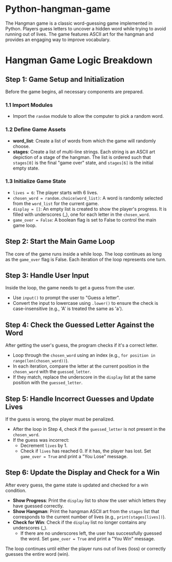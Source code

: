 # Python-hangman-game
The Hangman game is a classic word-guessing game implemented in Python. Players guess letters to uncover a hidden word while trying to avoid running out of lives. The game features ASCII art for the hangman and provides an engaging way to improve vocabulary.
# Hangman Game Logic Breakdown

## Step 1: Game Setup and Initialization

Before the game begins, all necessary components are prepared.

### 1.1 Import Modules
- Import the `random` module to allow the computer to pick a random word.

### 1.2 Define Game Assets
- **word_list**: Create a list of words from which the game will randomly choose.
- **stages**: Create a list of multi-line strings. Each string is an ASCII art depiction of a stage of the hangman. The list is ordered such that `stages[0]` is the final "game over" state, and `stages[6]` is the initial empty state.

### 1.3 Initialize Game State
- `lives = 6`: The player starts with 6 lives.
- `chosen_word = random.choice(word_list)`: A word is randomly selected from the `word_list` for the current game.
- `display = []`: An empty list is created to show the player's progress. It is filled with underscores (_), one for each letter in the `chosen_word`.
- `game_over = False`: A boolean flag is set to False to control the main game loop.

## Step 2: Start the Main Game Loop

The core of the game runs inside a while loop. The loop continues as long as the `game_over` flag is False. Each iteration of the loop represents one turn.

## Step 3: Handle User Input

Inside the loop, the game needs to get a guess from the user.

- Use `input()` to prompt the user to "Guess a letter".
- Convert the input to lowercase using `.lower()` to ensure the check is case-insensitive (e.g., 'A' is treated the same as 'a').

## Step 4: Check the Guessed Letter Against the Word

After getting the user's guess, the program checks if it's a correct letter.

- Loop through the `chosen_word` using an index (e.g., `for position in range(len(chosen_word))`).
- In each iteration, compare the letter at the current position in the `chosen_word` with the `guessed_letter`.
- If they match, replace the underscore in the `display` list at the same position with the `guessed_letter`.

## Step 5: Handle Incorrect Guesses and Update Lives

If the guess is wrong, the player must be penalized.

- After the loop in Step 4, check if the `guessed_letter` is not present in the `chosen_word`.
- If the guess was incorrect:
  - Decrement `lives` by 1.
  - Check if `lives` has reached 0. If it has, the player has lost. Set `game_over = True` and print a "You Lose" message.

## Step 6: Update the Display and Check for a Win

After every guess, the game state is updated and checked for a win condition.

- **Show Progress**: Print the `display` list to show the user which letters they have guessed correctly.
- **Show Hangman**: Print the hangman ASCII art from the `stages` list that corresponds to the current number of lives (e.g., `print(stages[lives])`).
- **Check for Win**: Check if the `display` list no longer contains any underscores (_).
  - If there are no underscores left, the user has successfully guessed the word. Set `game_over = True` and print a "You Win" message.

The loop continues until either the player runs out of lives (loss) or correctly guesses the entire word (win).

